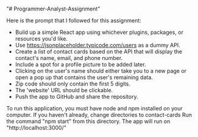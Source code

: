 "# Programmer-Analyst-Assignment" 

Here is the prompt that I followed for this assignment: 
- Build up a simple React app using whichever plugins, packages, or resources you'd like.
- Use https://jsonplaceholder.typicode.com/users as a dummy API.
- Create a list of contact cards based on the API that will display the contact's name, email, and phone number.
- Include a spot for a profile picture to be added later.
- Clicking on the user's name should either take you to a new page or open a pop up that contains the user's remaining data.
- Zip code should only contain the first 5 digits.
- The 'website' URL should be clickable.
- Push the app to GitHub and share the repository.



To run this application, you must have node and npm installed on your computer. 
If you haven't already, change directories to contact-cards
Run the command "npm start" from this directory. 
The app will run on "http://localhost:3000/"